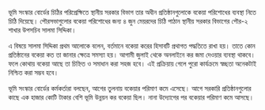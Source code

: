 ভূমি সংস্কার বোর্ডের চিঠির পরিপ্রেক্ষিতে স্থানীয় সরকার বিভাগ তার অধীন প্রতিষ্ঠানগুলোকে বকেয়া পরিশোধের ব্যবস্থা নিতে চিঠি দিয়েছে। পৌরসভাগুলোর বকেয়া পরিশোধের জন্য ৪ জুন মেয়রদের চিঠি পাঠান স্থানীয় সরকার বিভাগের পৌর-২ শাখার উপসচিব সালমা সিদ্দিকা।

এ বিষয়ে সালমা সিদ্দিকা প্রথম আলোকে বলেন, বর্তমানে বকেয়া করের হিসাবটি প্রথাগত পদ্ধতিতে রাখা হয়। তাতে কোন প্রতিষ্ঠানের বকেয়া কত তা জানার ক্ষেত্রে সমস্যা হয়। আগামী জুলাই থেকে অনলাইনে কর জমা দেওয়ার ব্যবস্থা থাকবে। ফলে কোথায় বকেয়া আছে তা চিহ্নিত ও সমাধান করা সহজ হবে। এই প্রক্রিয়ায় গেলে পুরো কার্যক্রমে স্বচ্ছতা অনেকটাই নিশ্চিত করা সম্ভব হবে।

ভূমি সংস্কার বোর্ডের কর্মকর্তারা বলছেন, আগের তুলনায় বকেয়ার পরিমাণ কমে এসেছে। আগে সরকারি প্রতিষ্ঠানগুলোর কাছে এক হাজার কোটি টাকার বেশি ভূমি উন্নয়ন কর বকেয়া ছিল। নানা উদ্যোগের পর বকেয়ার পরিমাণ কমে আসছে।
